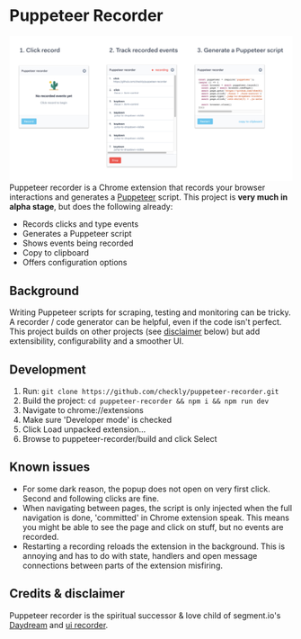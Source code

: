 # Puppeteer Recorder

![](src/images/recorder.png)
Puppeteer recorder is a Chrome extension that records your browser interactions and generates a 
[Puppeteer](https://github.com/GoogleChrome/puppeteer) script. This project is **very much in alpha stage**,
but does the following already:

- Records clicks and type events
- Generates a Puppeteer script
- Shows events being recorded
- Copy to clipboard
- Offers configuration options

## Background

Writing Puppeteer scripts for scraping, testing and monitoring can be tricky. A recorder / code generator can be helpful,
even if the code isn't perfect. This project builds on other projects (see [disclaimer](#user-content-credits--disclaimer) 
below) but add extensibility, configurability and a smoother UI.

## Development

1. Run: `git clone https://github.com/checkly/puppeteer-recorder.git`
2. Build the project: `cd puppeteer-recorder && npm i && npm run dev`
2. Navigate to chrome://extensions
3. Make sure 'Developer mode' is checked
4. Click Load unpacked extension...
5. Browse to puppeteer-recorder/build and click Select

## Known issues

- For some dark reason, the popup does not open on very first click. Second and following clicks are fine.
- When navigating between pages, the script is only injected when the full navigation is done, 'committed' in Chrome extension
speak. This means you might be able to see the page and click on stuff, but no events are recorded.
- Restarting a recording reloads the extension in the background. This is annoying and has to do with state, handlers
and open message connections between parts of the extension misfiring.


## Credits & disclaimer

Puppeteer recorder is the spiritual successor & love child of segment.io's 
[Daydream](https://github.com/segmentio/daydream) and [ui recorder](https://github.com/yguan/ui-recorder).

